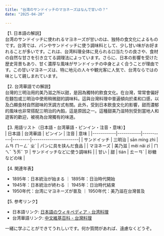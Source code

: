 ```yaml
---
title: "台湾のサンドイッチのマヨネーズはなんで甘いの？"
date: "2025-04-20"

---
```


【1. 日本語の解説】  
台湾のサンドイッチに使われるマヨネーズが甘いのは、独特の食文化によるものです。台湾では、パンやサンドイッチに使う調味料として、少し甘い味がお好まれることが多いです。これは、台湾料理全体に見られる口当たりの良さや、食材の自然な甘さを引き立てる調理法によっています。さらに、日本の影響を受けた歴史背景もあり、甘く濃厚な風味がサンドイッチの中身とよく合うことが理由です。この甘いマヨネーズは、特に地元の人々や観光客に人気で、台湾ならではの味として親しまれています。

【2. 台湾華語での解説】  
台灣的三明治用的美乃滋之所以甜，是因為獨特的飲食文化。在台灣，常常會偏好在麵包或三明治中使用稍微甜的調味料。這與台灣料理中普遍傾向於柔和口感，以及凸顯食材自然甜味的烹調方式有關。此外，受到日本飲食文化的影響，甜而濃郁的風味也非常搭配三明治的內餡，這是原因之一。這種甜美乃滋特別受到當地人和遊客的歡迎，被視為台灣獨有的味道。

【3. 用語リスト（日本語・台湾華語・ピンイン・注音・意味）】  
| 日本語     | 台湾華語   | ピンイン  | 注音    | 意味                   |
|------------|------------|-----------|---------|------------------------|
| サンドイッチ | 三明治     | sān míng zhì | ㄙㄢ ㄇㄧㄥˊ ㄓˋ | パンに具を挟んだ食品   |
| マヨネーズ | 美乃滋     | měi nǎi zī | ㄇㄟˇ ㄋㄞˇ ㄗ | サンドイッチなどに使う調味料 |
| 甘い       | 甜         | tián      | ㄊㄧㄢˊ | 砂糖などの味          |

【4. 関連年表】  
- 1895年：日本統治が始まる ｜ 1895年：日治時代開始  
- 1945年：日本統治が終わる ｜ 1945年：日治時代結束  
- 1950年代：台湾にマヨネーズが普及 ｜ 1950年代：美乃滋在台灣普及  

【5. 参考リンク】  
- 日本語リンク: [日本語のウィキペディア - 台湾料理](https://ja.wikipedia.org/wiki/%E5%8F%B0%E6%B9%BE%E6%96%99%E7%90%86)  
- 台湾華語リンク: [中文維基百科 - 台灣料理](https://zh.wikipedia.org/wiki/%E5%8F%B0%E7%81%A3%E6%96%99%E7%90%86)

一緒に学ぶことができてうれしいです。何か質問があれば、遠慮なくどうぞ。

